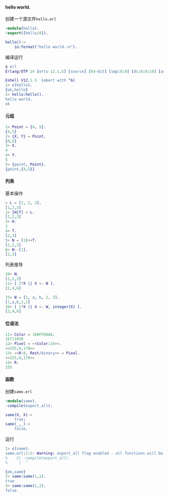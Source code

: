 #### hello world.
创建一个源文件`hello.erl`
``` erlang
-module(hello).
-export([hello/0]).

hello()->
    io:format("hello world.~n").
```

编译运行
``` erlang
$ erl
Erlang/OTP 24 [erts-12.1.5] [source] [64-bit] [smp:8:8] [ds:8:8:10] [async-threads:1] [jit] [dtrace]

Eshell V12.1.5  (abort with ^G)
1> c(hello).
{ok,hello}
2> hello:hello().
hello world.
ok
```

#### 元组
``` erlang
1> Point = {4, 5}.
{4,5}
2> {X, Y} = Point.
{4,5}
3> X.
4
4> Y.
5
5> {point, Point}.
{point,{4,5}}
```


#### 列表
基本操作
``` erlang
> L = [1, 2, 3].
[1,2,3]
2> [H|T] = L.
[1,2,3]
3> H.
1
4> T.
[2,3]
5> N = [1]++T.
[1,2,3]
6> N--[1].
[2,3]
```
列表推导
``` erlang
10> N.
[1,2,3]
11> [ 2*X || X <- N ]. 
[2,4,6]

15> W = [1, a, b, 2, 3].
[1,a,b,2,3]
16> [ 2*X || X <- W, integer(X) ].
[2,4,6]
```

#### 位语法
``` erlang
11> Color = 16#FF00AA.    
16711850
12> Pixel = <<Color:24>>. 
<<255,0,170>>
13> <<R:8, Rest/binary>> = Pixel.
<<255,0,170>>
14> R.
255
```

#### 函数
创建`same.erl`
``` erlang
-module(same).
-compile(export_all).

same(X, X)->
    true;
same(_,_)->
    false.
```
运行
``` erlang
1> c(same).
same.erl:2:2: Warning: export_all flag enabled - all functions will be exported
%    2| -compile(export_all).
%     |  ^

{ok,same}
2> same:same(1,1).
true
3> same:same(1,2).
false
```